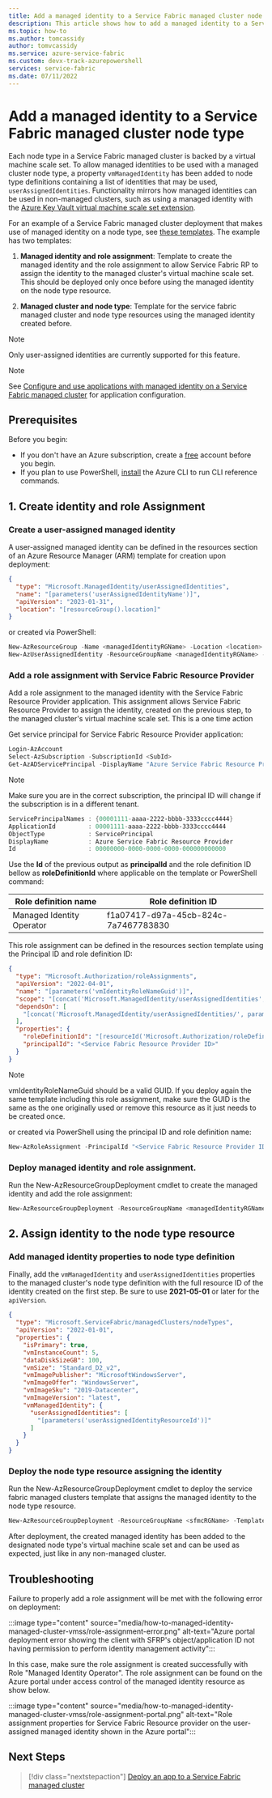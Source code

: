 ```yaml
---
title: Add a managed identity to a Service Fabric managed cluster node type
description: This article shows how to add a managed identity to a Service Fabric managed cluster node type
ms.topic: how-to
ms.author: tomcassidy
author: tomvcassidy
ms.service: azure-service-fabric
ms.custom: devx-track-azurepowershell
services: service-fabric
ms.date: 07/11/2022
---
```


# Add a managed identity to a Service Fabric managed cluster node type

Each node type in a Service Fabric managed cluster is backed by a virtual machine scale set. To allow managed identities to be used with a managed cluster node type, a property `vmManagedIdentity` has been added to node type definitions containing a list of identities that may be used, `userAssignedIdentities`. Functionality mirrors how managed identities can be used in non-managed clusters, such as using a managed identity with the [Azure Key Vault virtual machine scale set extension](../virtual-machines/extensions/key-vault-windows.md).

For an example of a Service Fabric managed cluster deployment that makes use of managed identity on a node type, see [these templates](https://github.com/Azure-Samples/service-fabric-cluster-templates/tree/master/SF-Managed-Standard-SKU-1-NT-MI). The example has two templates:

1. **Managed identity and role assignment**: Template to create the managed identity and the role assignment to allow Service Fabric RP to assign the identity to the managed cluster's virtual machine scale set. This should be deployed only once before using the managed identity on the node type resource.

2. **Managed cluster and node type**: Template for the service fabric managed cluster and node type resources using the managed identity created before.

> [!NOTE]
> Only user-assigned identities are currently supported for this feature.

> [!NOTE]
> See [Configure and use applications with managed identity on a Service Fabric managed cluster](./how-to-managed-cluster-application-managed-identity.md) for application configuration.

## Prerequisites

Before you begin:

* If you don't have an Azure subscription, create a [free](https://azure.microsoft.com/free/) account before you begin.
* If you plan to use PowerShell, [install](/cli/azure/install-azure-cli) the Azure CLI to run CLI reference commands.

## 1. Create identity and role Assignment

### Create a user-assigned managed identity

A user-assigned managed identity can be defined in the resources section of an Azure Resource Manager (ARM) template for creation upon deployment:

```JSON
{
  "type": "Microsoft.ManagedIdentity/userAssignedIdentities",
  "name": "[parameters('userAssignedIdentityName')]",
  "apiVersion": "2023-01-31",
  "location": "[resourceGroup().location]"
}
```

or created via PowerShell:

```powershell
New-AzResourceGroup -Name <managedIdentityRGName> -Location <location>
New-AzUserAssignedIdentity -ResourceGroupName <managedIdentityRGName> -Name <userAssignedIdentityName>
```

### Add a role assignment with Service Fabric Resource Provider

Add a role assignment to the managed identity with the Service Fabric Resource Provider application. This assignment allows Service Fabric Resource Provider to assign the identity, created on the previous step, to the managed cluster's virtual machine scale set. This is a one time action

Get service principal for Service Fabric Resource Provider application:

```powershell
Login-AzAccount
Select-AzSubscription -SubscriptionId <SubId>
Get-AzADServicePrincipal -DisplayName "Azure Service Fabric Resource Provider"
```

> [!NOTE]
> Make sure you are in the correct subscription, the principal ID will change if the subscription is in a different tenant.

```powershell
ServicePrincipalNames : {00001111-aaaa-2222-bbbb-3333cccc4444}
ApplicationId         : 00001111-aaaa-2222-bbbb-3333cccc4444
ObjectType            : ServicePrincipal
DisplayName           : Azure Service Fabric Resource Provider
Id                    : 00000000-0000-0000-0000-000000000000
```

Use the **Id** of the previous output as **principalId** and the role definition ID bellow as **roleDefinitionId** where applicable on the template or PowerShell command:

|Role definition name|Role definition ID|
|----|-------------------------------------|
|Managed Identity Operator|f1a07417-d97a-45cb-824c-7a7467783830|


This role assignment can be defined in the resources section template using the Principal ID and role definition ID:

```json
{
  "type": "Microsoft.Authorization/roleAssignments",
  "apiVersion": "2022-04-01",
  "name": "[parameters('vmIdentityRoleNameGuid')]",
  "scope": "[concat('Microsoft.ManagedIdentity/userAssignedIdentities', '/', parameters('userAssignedIdentityName'))]",
  "dependsOn": [
    "[concat('Microsoft.ManagedIdentity/userAssignedIdentities/', parameters('userAssignedIdentityName'))]"
  ],
  "properties": {
    "roleDefinitionId": "[resourceId('Microsoft.Authorization/roleDefinitions', 'f1a07417-d97a-45cb-824c-7a7467783830')]",
    "principalId": "<Service Fabric Resource Provider ID>"
  }
}
```
> [!NOTE]
> vmIdentityRoleNameGuid should be a valid GUID. If you deploy again the same template including this role assignment, make sure the GUID is the same as the one originally used or remove this resource as it just needs to be created once.

or created via PowerShell using the principal ID and role definition name:

```powershell
New-AzRoleAssignment -PrincipalId "<Service Fabric Resource Provider ID>" -RoleDefinitionName "Managed Identity Operator" -Scope "/subscriptions/<subscriptionId>/resourceGroups/<resourceGroupName>/providers/Microsoft.ManagedIdentity/userAssignedIdentities/<userAssignedIdentityName>"
```

### Deploy managed identity and role assignment.
Run the New-AzResourceGroupDeployment cmdlet to create the managed identity and add the role assignment:

```powershell
New-AzResourceGroupDeployment -ResourceGroupName <managedIdentityRGName> -TemplateFile ".\MangedIdentityAndSfrpRoleAssignment.json" -TemplateParameterFile ".\MangedIdentityAndSfrpRoleAssignment.Parameters.json" -Verbose
```

## 2. Assign identity to the node type resource

### Add managed identity properties to node type definition

Finally, add the `vmManagedIdentity` and `userAssignedIdentities` properties to the managed cluster's node type definition with the full resource ID of the identity created on the first step. Be sure to use **2021-05-01** or later for the `apiVersion`.

```json
{
  "type": "Microsoft.ServiceFabric/managedClusters/nodeTypes",
  "apiVersion": "2022-01-01",
  "properties": {
    "isPrimary": true,
    "vmInstanceCount": 5,
    "dataDiskSizeGB": 100,
    "vmSize": "Standard_D2_v2",
    "vmImagePublisher": "MicrosoftWindowsServer",
    "vmImageOffer": "WindowsServer",
    "vmImageSku": "2019-Datacenter",
    "vmImageVersion": "latest",
    "vmManagedIdentity": {
      "userAssignedIdentities": [
        "[parameters('userAssignedIdentityResourceId')]"
      ]
    }
  }
}
```

### Deploy the node type resource assigning the identity

Run the New-AzResourceGroupDeployment cmdlet to deploy the service fabric managed clusters template that assigns the managed identity to the node type resource.

```powershell
New-AzResourceGroupDeployment -ResourceGroupName <sfmcRGName> -TemplateFile ".\SfmcVmMangedIdentity.json" -TemplateParameterFile ".\SfmcVmMangedIdentity.Parameters.json" -Verbose
```

After deployment, the created managed identity has been added to the designated node type's virtual machine scale set and can be used as expected, just like in any non-managed cluster.

## Troubleshooting

Failure to properly add a role assignment will be met with the following error on deployment:

:::image type="content" source="media/how-to-managed-identity-managed-cluster-vmss/role-assignment-error.png" alt-text="Azure portal deployment error showing the client with SFRP's object/application ID not having permission to perform identity management activity":::

In this case, make sure the role assignment is created successfully with Role "Managed Identity Operator". The role assignment can be found on the Azure portal under access control of the managed identity resource as show below.

:::image type="content" source="media/how-to-managed-identity-managed-cluster-vmss/role-assignment-portal.png" alt-text="Role assignment properties for Service Fabric Resource provider on the user-assigned managed identity shown in the Azure portal":::

## Next Steps

> [!div class="nextstepaction"]
> [Deploy an app to a Service Fabric managed cluster](./tutorial-managed-cluster-deploy-app.md)
